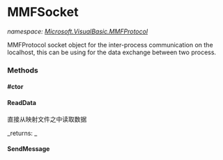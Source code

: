 ﻿
# MMFSocket
_namespace: [Microsoft.VisualBasic.MMFProtocol](N-Microsoft.VisualBasic.MMFProtocol.md)_

MMFProtocol socket object for the inter-process communication on the localhost, this can be using for the data exchange between two process.

### Methods

#### #ctor

#### ReadData
直接从映射文件之中读取数据

_returns: _
#### SendMessage




